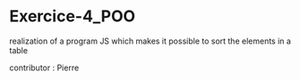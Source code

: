 # Exercice-4_POO

realization of a program JS which makes it possible to sort the elements in a table

contributor : Pierre
